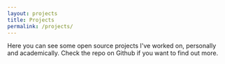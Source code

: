 ```yaml
---
layout: projects
title: Projects
permalink: /projects/
---
```


Here you can see some open source projects I've worked on, personally and academically. Check the repo on Github if you want to find out more.
